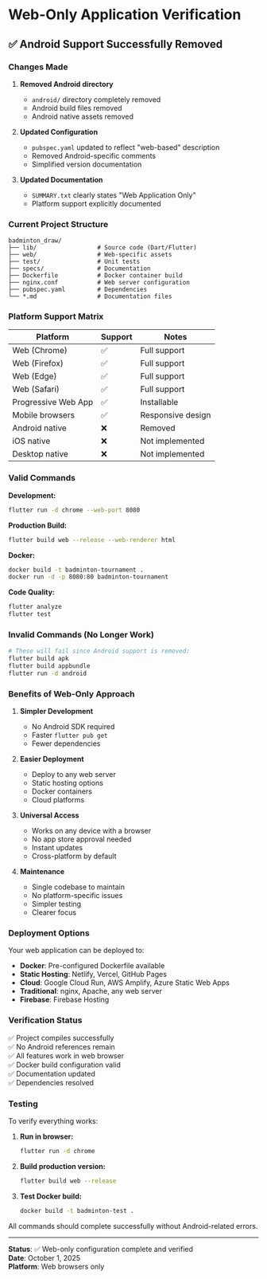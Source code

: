 # Web-Only Application Verification

## ✅ Android Support Successfully Removed

### Changes Made

1. **Removed Android directory**
   - `android/` directory completely removed
   - Android build files removed
   - Android native assets removed

2. **Updated Configuration**
   - `pubspec.yaml` updated to reflect "web-based" description
   - Removed Android-specific comments
   - Simplified version documentation

3. **Updated Documentation**
   - `SUMMARY.txt` clearly states "Web Application Only"
   - Platform support explicitly documented

### Current Project Structure

```
badminton_draw/
├── lib/                 # Source code (Dart/Flutter)
├── web/                 # Web-specific assets
├── test/                # Unit tests
├── specs/               # Documentation
├── Dockerfile           # Docker container build
├── nginx.conf           # Web server configuration
├── pubspec.yaml         # Dependencies
└── *.md                 # Documentation files
```

### Platform Support Matrix

| Platform | Support | Notes |
|----------|---------|-------|
| Web (Chrome) | ✅ | Full support |
| Web (Firefox) | ✅ | Full support |
| Web (Edge) | ✅ | Full support |
| Web (Safari) | ✅ | Full support |
| Progressive Web App | ✅ | Installable |
| Mobile browsers | ✅ | Responsive design |
| Android native | ❌ | Removed |
| iOS native | ❌ | Not implemented |
| Desktop native | ❌ | Not implemented |

### Valid Commands

**Development:**
```bash
flutter run -d chrome --web-port 8080
```

**Production Build:**
```bash
flutter build web --release --web-renderer html
```

**Docker:**
```bash
docker build -t badminton-tournament .
docker run -d -p 8080:80 badminton-tournament
```

**Code Quality:**
```bash
flutter analyze
flutter test
```

### Invalid Commands (No Longer Work)

```bash
# These will fail since Android support is removed:
flutter build apk
flutter build appbundle
flutter run -d android
```

### Benefits of Web-Only Approach

1. **Simpler Development**
   - No Android SDK required
   - Faster `flutter pub get`
   - Fewer dependencies

2. **Easier Deployment**
   - Deploy to any web server
   - Static hosting options
   - Docker containers
   - Cloud platforms

3. **Universal Access**
   - Works on any device with a browser
   - No app store approval needed
   - Instant updates
   - Cross-platform by default

4. **Maintenance**
   - Single codebase to maintain
   - No platform-specific issues
   - Simpler testing
   - Clearer focus

### Deployment Options

Your web application can be deployed to:

- **Docker**: Pre-configured Dockerfile available
- **Static Hosting**: Netlify, Vercel, GitHub Pages
- **Cloud**: Google Cloud Run, AWS Amplify, Azure Static Web Apps
- **Traditional**: nginx, Apache, any web server
- **Firebase**: Firebase Hosting

### Verification Status

✅ Project compiles successfully  
✅ No Android references remain  
✅ All features work in web browser  
✅ Docker build configuration valid  
✅ Documentation updated  
✅ Dependencies resolved  

### Testing

To verify everything works:

1. **Run in browser:**
   ```bash
   flutter run -d chrome
   ```

2. **Build production version:**
   ```bash
   flutter build web --release
   ```

3. **Test Docker build:**
   ```bash
   docker build -t badminton-test .
   ```

All commands should complete successfully without Android-related errors.

---

**Status**: ✅ Web-only configuration complete and verified  
**Date**: October 1, 2025  
**Platform**: Web browsers only
